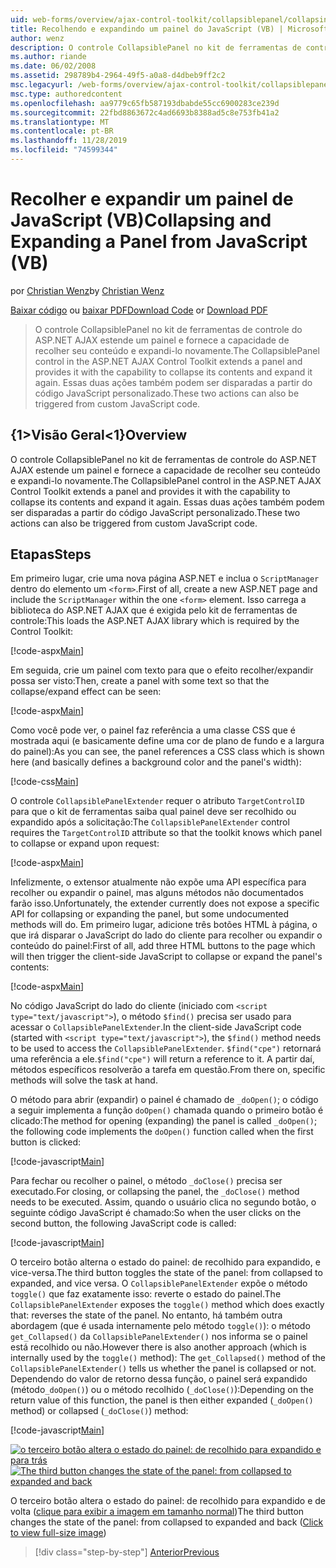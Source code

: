```yaml
---
uid: web-forms/overview/ajax-control-toolkit/collapsiblepanel/collapsing-and-expanding-a-panel-from-javascript-vb
title: Recolhendo e expandindo um painel do JavaScript (VB) | Microsoft Docs
author: wenz
description: O controle CollapsiblePanel no kit de ferramentas de controle do ASP.NET AJAX estende um painel e fornece a capacidade de recolher seu conteúdo e expandi-lo...
ms.author: riande
ms.date: 06/02/2008
ms.assetid: 298789b4-2964-49f5-a0a8-d4dbeb9ff2c2
msc.legacyurl: /web-forms/overview/ajax-control-toolkit/collapsiblepanel/collapsing-and-expanding-a-panel-from-javascript-vb
msc.type: authoredcontent
ms.openlocfilehash: aa9779c65fb587193dbabde55cc6900283ce239d
ms.sourcegitcommit: 22fbd8863672c4ad6693b8388ad5c8e753fb41a2
ms.translationtype: MT
ms.contentlocale: pt-BR
ms.lasthandoff: 11/28/2019
ms.locfileid: "74599344"
---
```

# <a name="collapsing-and-expanding-a-panel-from-javascript-vb"></a><span data-ttu-id="de25a-103">Recolher e expandir um painel de JavaScript (VB)</span><span class="sxs-lookup"><span data-stu-id="de25a-103">Collapsing and Expanding a Panel from JavaScript (VB)</span></span>

<span data-ttu-id="de25a-104">por [Christian Wenz](https://github.com/wenz)</span><span class="sxs-lookup"><span data-stu-id="de25a-104">by [Christian Wenz](https://github.com/wenz)</span></span>

<span data-ttu-id="de25a-105">[Baixar código](https://download.microsoft.com/download/8/a/a/8aab3c3e-de6f-463f-805c-5fda567eef6e/CollapsiblePanel1.vb.zip) ou [baixar PDF](https://download.microsoft.com/download/b/6/a/b6ae89ee-df69-4c87-9bfb-ad1eb2b23373/collapsiblepanel1VB.pdf)</span><span class="sxs-lookup"><span data-stu-id="de25a-105">[Download Code](https://download.microsoft.com/download/8/a/a/8aab3c3e-de6f-463f-805c-5fda567eef6e/CollapsiblePanel1.vb.zip) or [Download PDF](https://download.microsoft.com/download/b/6/a/b6ae89ee-df69-4c87-9bfb-ad1eb2b23373/collapsiblepanel1VB.pdf)</span></span>

> <span data-ttu-id="de25a-106">O controle CollapsiblePanel no kit de ferramentas de controle do ASP.NET AJAX estende um painel e fornece a capacidade de recolher seu conteúdo e expandi-lo novamente.</span><span class="sxs-lookup"><span data-stu-id="de25a-106">The CollapsiblePanel control in the ASP.NET AJAX Control Toolkit extends a panel and provides it with the capability to collapse its contents and expand it again.</span></span> <span data-ttu-id="de25a-107">Essas duas ações também podem ser disparadas a partir do código JavaScript personalizado.</span><span class="sxs-lookup"><span data-stu-id="de25a-107">These two actions can also be triggered from custom JavaScript code.</span></span>

## <a name="overview"></a><span data-ttu-id="de25a-108">{1&gt;Visão Geral&lt;1}</span><span class="sxs-lookup"><span data-stu-id="de25a-108">Overview</span></span>

<span data-ttu-id="de25a-109">O controle CollapsiblePanel no kit de ferramentas de controle do ASP.NET AJAX estende um painel e fornece a capacidade de recolher seu conteúdo e expandi-lo novamente.</span><span class="sxs-lookup"><span data-stu-id="de25a-109">The CollapsiblePanel control in the ASP.NET AJAX Control Toolkit extends a panel and provides it with the capability to collapse its contents and expand it again.</span></span> <span data-ttu-id="de25a-110">Essas duas ações também podem ser disparadas a partir do código JavaScript personalizado.</span><span class="sxs-lookup"><span data-stu-id="de25a-110">These two actions can also be triggered from custom JavaScript code.</span></span>

## <a name="steps"></a><span data-ttu-id="de25a-111">Etapas</span><span class="sxs-lookup"><span data-stu-id="de25a-111">Steps</span></span>

<span data-ttu-id="de25a-112">Em primeiro lugar, crie uma nova página ASP.NET e inclua o `ScriptManager` dentro do elemento um `<form>`.</span><span class="sxs-lookup"><span data-stu-id="de25a-112">First of all, create a new ASP.NET page and include the `ScriptManager` within the one `<form>` element.</span></span> <span data-ttu-id="de25a-113">Isso carrega a biblioteca do ASP.NET AJAX que é exigida pelo kit de ferramentas de controle:</span><span class="sxs-lookup"><span data-stu-id="de25a-113">This loads the ASP.NET AJAX library which is required by the Control Toolkit:</span></span>

[!code-aspx[Main](collapsing-and-expanding-a-panel-from-javascript-vb/samples/sample1.aspx)]

<span data-ttu-id="de25a-114">Em seguida, crie um painel com texto para que o efeito recolher/expandir possa ser visto:</span><span class="sxs-lookup"><span data-stu-id="de25a-114">Then, create a panel with some text so that the collapse/expand effect can be seen:</span></span>

[!code-aspx[Main](collapsing-and-expanding-a-panel-from-javascript-vb/samples/sample2.aspx)]

<span data-ttu-id="de25a-115">Como você pode ver, o painel faz referência a uma classe CSS que é mostrada aqui (e basicamente define uma cor de plano de fundo e a largura do painel):</span><span class="sxs-lookup"><span data-stu-id="de25a-115">As you can see, the panel references a CSS class which is shown here (and basically defines a background color and the panel's width):</span></span>

[!code-css[Main](collapsing-and-expanding-a-panel-from-javascript-vb/samples/sample3.css)]

<span data-ttu-id="de25a-116">O controle `CollapsiblePanelExtender` requer o atributo `TargetControlID` para que o kit de ferramentas saiba qual painel deve ser recolhido ou expandido após a solicitação:</span><span class="sxs-lookup"><span data-stu-id="de25a-116">The `CollapsiblePanelExtender` control requires the `TargetControlID` attribute so that the toolkit knows which panel to collapse or expand upon request:</span></span>

[!code-aspx[Main](collapsing-and-expanding-a-panel-from-javascript-vb/samples/sample4.aspx)]

<span data-ttu-id="de25a-117">Infelizmente, o extensor atualmente não expõe uma API específica para recolher ou expandir o painel, mas alguns métodos não documentados farão isso.</span><span class="sxs-lookup"><span data-stu-id="de25a-117">Unfortunately, the extender currently does not expose a specific API for collapsing or expanding the panel, but some undocumented methods will do.</span></span> <span data-ttu-id="de25a-118">Em primeiro lugar, adicione três botões HTML à página, o que irá disparar o JavaScript do lado do cliente para recolher ou expandir o conteúdo do painel:</span><span class="sxs-lookup"><span data-stu-id="de25a-118">First of all, add three HTML buttons to the page which will then trigger the client-side JavaScript to collapse or expand the panel's contents:</span></span>

[!code-aspx[Main](collapsing-and-expanding-a-panel-from-javascript-vb/samples/sample5.aspx)]

<span data-ttu-id="de25a-119">No código JavaScript do lado do cliente (iniciado com `<script type="text/javascript">`), o método `$find()` precisa ser usado para acessar o `CollapsiblePanelExtender`.</span><span class="sxs-lookup"><span data-stu-id="de25a-119">In the client-side JavaScript code (started with `<script type="text/javascript">`), the `$find()` method needs to be used to access the `CollapsiblePanelExtender`.</span></span> <span data-ttu-id="de25a-120">`$find("cpe")` retornará uma referência a ele.</span><span class="sxs-lookup"><span data-stu-id="de25a-120">`$find("cpe")` will return a reference to it.</span></span> <span data-ttu-id="de25a-121">A partir daí, métodos específicos resolverão a tarefa em questão.</span><span class="sxs-lookup"><span data-stu-id="de25a-121">From there on, specific methods will solve the task at hand.</span></span>

<span data-ttu-id="de25a-122">O método para abrir (expandir) o painel é chamado de `_doOpen()`; o código a seguir implementa a função `doOpen()` chamada quando o primeiro botão é clicado:</span><span class="sxs-lookup"><span data-stu-id="de25a-122">The method for opening (expanding) the panel is called `_doOpen()`; the following code implements the `doOpen()` function called when the first button is clicked:</span></span>

[!code-javascript[Main](collapsing-and-expanding-a-panel-from-javascript-vb/samples/sample6.js)]

<span data-ttu-id="de25a-123">Para fechar ou recolher o painel, o método `_doClose()` precisa ser executado.</span><span class="sxs-lookup"><span data-stu-id="de25a-123">For closing, or collapsing the panel, the `_doClose()` method needs to be executed.</span></span> <span data-ttu-id="de25a-124">Assim, quando o usuário clica no segundo botão, o seguinte código JavaScript é chamado:</span><span class="sxs-lookup"><span data-stu-id="de25a-124">So when the user clicks on the second button, the following JavaScript code is called:</span></span>

[!code-javascript[Main](collapsing-and-expanding-a-panel-from-javascript-vb/samples/sample7.js)]

<span data-ttu-id="de25a-125">O terceiro botão alterna o estado do painel: de recolhido para expandido, e vice-versa.</span><span class="sxs-lookup"><span data-stu-id="de25a-125">The third button toggles the state of the panel: from collapsed to expanded, and vice versa.</span></span> <span data-ttu-id="de25a-126">O `CollapsiblePanelExtender` expõe o método `toggle()` que faz exatamente isso: reverte o estado do painel.</span><span class="sxs-lookup"><span data-stu-id="de25a-126">The `CollapsiblePanelExtender` exposes the `toggle()` method which does exactly that: reverses the state of the panel.</span></span> <span data-ttu-id="de25a-127">No entanto, há também outra abordagem (que é usada internamente pelo método `toggle()`): o método `get_Collapsed()` da `CollapsiblePanelExtender()` nos informa se o painel está recolhido ou não.</span><span class="sxs-lookup"><span data-stu-id="de25a-127">However there is also another approach (which is internally used by the `toggle()` method): The `get_Collapsed()` method of the `CollapsiblePanelExtender()` tells us whether the panel is collapsed or not.</span></span> <span data-ttu-id="de25a-128">Dependendo do valor de retorno dessa função, o painel será expandido (método`_doOpen()`) ou o método recolhido (`_doClose()`):</span><span class="sxs-lookup"><span data-stu-id="de25a-128">Depending on the return value of this function, the panel is then either expanded (`_doOpen()` method) or collapsed (`_doClose()`) method:</span></span>

[!code-javascript[Main](collapsing-and-expanding-a-panel-from-javascript-vb/samples/sample8.js)]

<span data-ttu-id="de25a-129">[![o terceiro botão altera o estado do painel: de recolhido para expandido e para trás](collapsing-and-expanding-a-panel-from-javascript-vb/_static/image2.png)](collapsing-and-expanding-a-panel-from-javascript-vb/_static/image1.png)</span><span class="sxs-lookup"><span data-stu-id="de25a-129">[![The third button changes the state of the panel: from collapsed to expanded and back](collapsing-and-expanding-a-panel-from-javascript-vb/_static/image2.png)](collapsing-and-expanding-a-panel-from-javascript-vb/_static/image1.png)</span></span>

<span data-ttu-id="de25a-130">O terceiro botão altera o estado do painel: de recolhido para expandido e de volta ([clique para exibir a imagem em tamanho normal](collapsing-and-expanding-a-panel-from-javascript-vb/_static/image3.png))</span><span class="sxs-lookup"><span data-stu-id="de25a-130">The third button changes the state of the panel: from collapsed to expanded and back ([Click to view full-size image](collapsing-and-expanding-a-panel-from-javascript-vb/_static/image3.png))</span></span>

> [!div class="step-by-step"]
> [<span data-ttu-id="de25a-131">Anterior</span><span class="sxs-lookup"><span data-stu-id="de25a-131">Previous</span></span>](collapsing-and-expanding-a-panel-from-javascript-cs.md)
